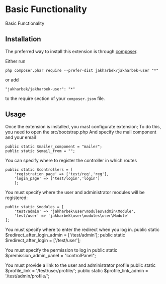 Basic Functionality
===================
Basic Functionality

Installation
------------

The preferred way to install this extension is through [composer](http://getcomposer.org/download/).

Either run

```
php composer.phar require --prefer-dist jakharbek/jakharbek-user "*"
```

or add

```
"jakharbek/jakharbek-user": "*"
```

to the require section of your `composer.json` file.


Usage
-----

Once the extension is installed, you mast configurate extension;
To do this, you need to open the src/bootstrap.php
And specify the mail component and your email

    public static $mailer_component = "mailer";
    public static $email_from = "";

You can specify where to register the controller in which routes

	public static $controllers = [
        'registration_page' => ['test/reg','reg'],
        'login_page' => ['test/login','login']
        ];

You must specify where the user and administrator modules will be registered:

	public static $modules = [
        'test/admin' => 'jakharbek\user\modules\admin\Module',
        'test/user' => 'jakharbek\user\modules\user\Module'
    ];

You must specify where to enter the redirect when you log in.
	public static $redirect_after_login_admin = ['/test/admin'];
	public static $redirect_after_login = ['/test/user'];
 
 You must specify the permission to log in
	public static $premission_admin_panel = "controlPanel";
 
 You must provide a link to the user and administrator profile
	public static $profile_link = '/test/user/profile/';
    public static $profile_link_admin = '/test/admin/profile/';
	